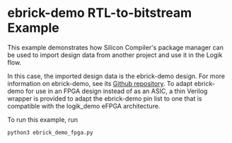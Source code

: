 # ebrick-demo RTL-to-bitstream Example

This example demonstrates how Silicon Compiler's package manager can be used to import design data from another project and use it in the Logik flow.

In this case, the imported design data is the ebrick-demo design.  For more information on ebrick-demo, see its [Github repository](https://github.com/zeroasiccorp/ebrick-demo).  To adapt ebrick-demo for use in an FPGA design instead of as an ASIC, a thin Verilog wrapper is provided to adapt the ebrick-demo pin list to one that is compatible with the logik_demo eFPGA architecture.

To run this example, run

```
python3 ebrick_demo_fpga.py
```
